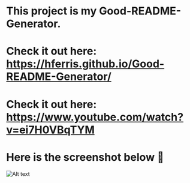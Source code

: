 # This project is my Good-README-Generator.
# Check it out here: https://hferris.github.io/Good-README-Generator/
# Check it out here: https://www.youtube.com/watch?v=ei7H0VBqTYM
# Here is the screenshot below :star_struck:
![Alt text](/./Assets/imgs/snap-shot.png?raw=true "Screenshot")